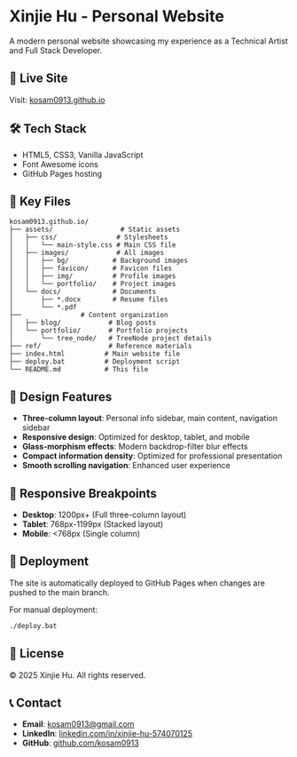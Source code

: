# Xinjie Hu - Personal Website

A modern personal website showcasing my experience as a Technical Artist and Full Stack Developer.

## 🚀 Live Site
Visit: [kosam0913.github.io](https://kosam0913.github.io)

## 🛠️ Tech Stack
- HTML5, CSS3, Vanilla JavaScript
- Font Awesome icons
- GitHub Pages hosting

## 📁 Key Files

```
kosam0913.github.io/
├── assets/                 # Static assets
│   ├── css/               # Stylesheets
│   │   └── main-style.css # Main CSS file
│   ├── images/            # All images
│   │   ├── bg/           # Background images
│   │   ├── favicon/      # Favicon files
│   │   ├── img/          # Profile images
│   │   └── portfolio/    # Project images
│   └── docs/             # Documents
│       ├── *.docx        # Resume files
│       └── *.pdf
├──               # Content organization
│   ├── blog/            # Blog posts
│   └── portfolio/       # Portfolio projects
│       └── tree_node/   # TreeNode project details
├── ref/                 # Reference materials
├── index.html          # Main website file
├── deploy.bat          # Deployment script
└── README.md           # This file
```

## 🎨 Design Features

- **Three-column layout**: Personal info sidebar, main content, navigation sidebar
- **Responsive design**: Optimized for desktop, tablet, and mobile
- **Glass-morphism effects**: Modern backdrop-filter blur effects
- **Compact information density**: Optimized for professional presentation
- **Smooth scrolling navigation**: Enhanced user experience

## 📱 Responsive Breakpoints

- **Desktop**: 1200px+ (Full three-column layout)
- **Tablet**: 768px-1199px (Stacked layout)
- **Mobile**: <768px (Single column)

## 🚀 Deployment

The site is automatically deployed to GitHub Pages when changes are pushed to the main branch.

For manual deployment:
```bash
./deploy.bat
```

## 📄 License

© 2025 Xinjie Hu. All rights reserved.

## 📞 Contact

- **Email**: kosam0913@gmail.com
- **LinkedIn**: [linkedin.com/in/xinjie-hu-574070125](https://www.linkedin.com/in/xinjie-hu-574070125/)
- **GitHub**: [github.com/kosam0913](https://github.com/kosam0913) 
